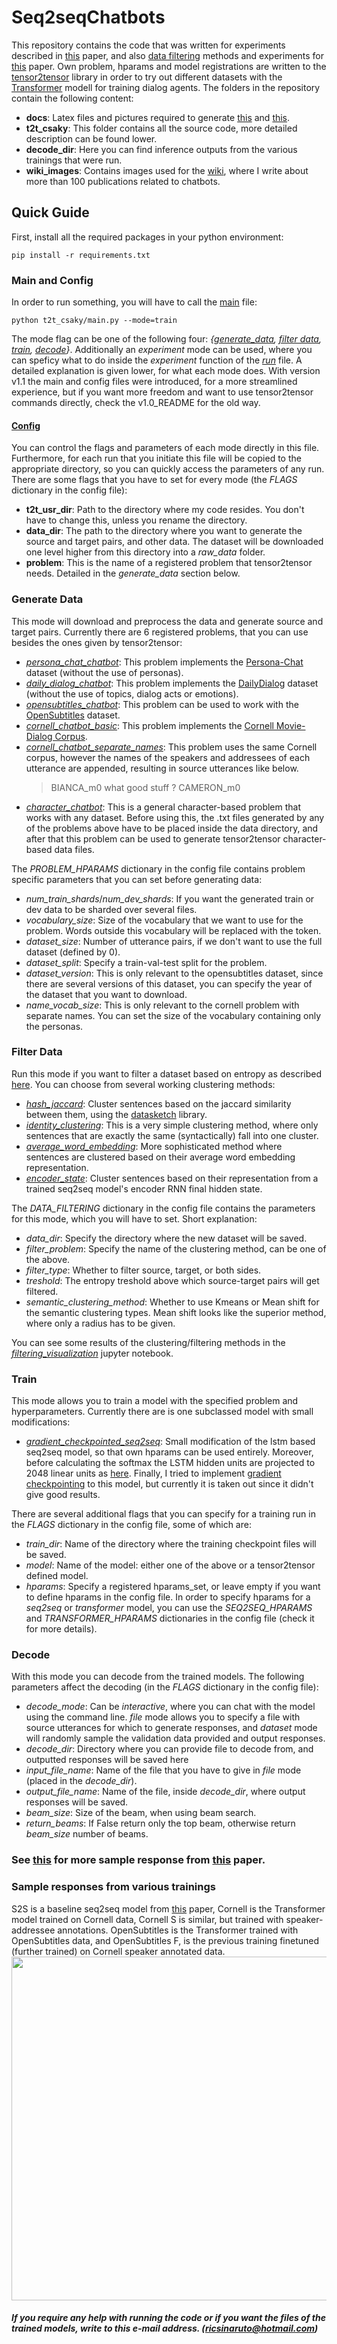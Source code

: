 # Seq2seqChatbots
 
This repository contains the code that was written for experiments described in [this](https://tdk.bme.hu/VIK/DownloadPaper/asdad) paper, and also [data filtering](https://github.com/ricsinaruto/Seq2seqChatbots/tree/master#filter-data) methods and experiments for [this](https://www.researchgate.net/publication/327594109_Making_Chatbots_Better_by_Training_on_Less_Data) paper. Own problem, hparams and model registrations are written to the [tensor2tensor](https://github.com/tensorflow/tensor2tensor) library in order to try out different datasets with the [Transformer](https://arxiv.org/abs/1706.03762) modell for training dialog agents. The folders in the repository contain the following content:
* **docs**: Latex files and pictures required to generate [this](https://tdk.bme.hu/VIK/DownloadPaper/asdad) and [this](https://www.researchgate.net/publication/327594109_Making_Chatbots_Better_by_Training_on_Less_Data).
* **t2t_csaky**: This folder contains all the source code, more detailed description can be found lower.
* **decode_dir**: Here you can find inference outputs from the various trainings that were run.
* **wiki_images**: Contains images used for the [wiki](https://github.com/ricsinaruto/Seq2seqChatbots/wiki/Chatbot-and-Related-Research-Paper-Notes-with-Images), where I write about more than 100 publications related to chatbots.

## Quick Guide
First, install all the required packages in your python environment:
```
pip install -r requirements.txt
```

### Main and Config
In order to run something, you will have to call the [main](https://github.com/ricsinaruto/Seq2seqChatbots/blob/master/t2t_csaky/main.py) file:
```
python t2t_csaky/main.py --mode=train
```
The mode flag can be one of the following four: *{[generate_data](https://github.com/ricsinaruto/Seq2seqChatbots/tree/master#generate-data), [filter data](https://github.com/ricsinaruto/Seq2seqChatbots/tree/master#filter-data), [train](https://github.com/ricsinaruto/Seq2seqChatbots/tree/master#train), [decode](https://github.com/ricsinaruto/Seq2seqChatbots/tree/master#decode)}*. Additionally an *experiment* mode can be used, where you can speficy what to do inside the *experiment* function of the *[run](https://github.com/ricsinaruto/Seq2seqChatbots/blob/master/t2t_csaky/utils/run.py)* file. A detailed explanation is given lower, for what each mode does. With version v1.1 the main and config files were introduced, for a more streamlined experience, but if you want more freedom and want to use tensor2tensor commands directly, check the v1.0_README for the old way.
#### [Config](https://github.com/ricsinaruto/Seq2seqChatbots/blob/master/t2t_csaky/config.py)
You can control the flags and parameters of each mode directly in this file. Furthermore, for each run that you initiate this file will be copied to the appropriate directory, so you can quickly access the parameters of any run. There are some flags that you have to set for every mode (the *FLAGS* dictionary in the config file):
* **t2t_usr_dir**: Path to the directory where my code resides. You don't have to change this, unless you rename the directory.
* **data_dir**: The path to the directory where you want to generate the source and target pairs, and other data. The dataset will be downloaded one level higher from this directory into a *raw_data* folder.
* **problem**: This is the name of a registered problem that tensor2tensor needs. Detailed in the *generate_data* section below.

### Generate Data
This mode will download and preprocess the data and generate source and target pairs. Currently there are 6 registered problems, that you can use besides the ones given by tensor2tensor:
* *[persona_chat_chatbot](https://github.com/ricsinaruto/Seq2seqChatbots/blob/master/t2t_csaky/problems/persona_chat_chatbot.py)*: This problem implements the [Persona-Chat](https://arxiv.org/pdf/1801.07243.pdf) dataset (without the use of personas).
* *[daily_dialog_chatbot](https://github.com/ricsinaruto/Seq2seqChatbots/blob/master/t2t_csaky/problems/daily_dialog_chatbot.py)*: This problem implements the [DailyDialog](http://yanran.li/dailydialog.html) dataset (without the use of topics, dialog acts or emotions).
* *[opensubtitles_chatbot](https://github.com/ricsinaruto/Seq2seqChatbots/blob/master/t2t_csaky/problems/opensubtitles_chatbot.py)*: This problem can be used to work with the [OpenSubtitles](http://opus.nlpl.eu/OpenSubtitles2018.php) dataset.
* *[cornell_chatbot_basic](https://github.com/ricsinaruto/Seq2seqChatbots/blob/master/t2t_csaky/problems/cornell_chatbots.py)*: This problem implements the [Cornell Movie-Dialog Corpus](https://www.cs.cornell.edu/~cristian/Cornell_Movie-Dialogs_Corpus.html).
* *[cornell_chatbot_separate_names](https://github.com/ricsinaruto/Seq2seqChatbots/blob/master/t2t_csaky/problems/cornell_chatbots.py)*: This problem uses the same Cornell corpus, however the names of the speakers and addressees of each utterance are appended, resulting in source utterances like below.
    > BIANCA_m0 what good stuff ?  CAMERON_m0
* *[character_chatbot](https://github.com/ricsinaruto/Seq2seqChatbots/blob/master/t2t_csaky/problems/character_chatbot.py)*: This is a general character-based problem that works with any dataset. Before using this, the .txt files generated by any of the problems above have to be placed inside the data directory, and after that this problem can be used to generate tensor2tensor character-based data files.

The *PROBLEM_HPARAMS* dictionary in the config file contains problem specific parameters that you can set before generating data:
* *num_train_shards*/*num_dev_shards*: If you want the generated train or dev data to be sharded over several files.
* *vocabulary_size*: Size of the vocabulary that we want to use for the problem. Words outside this vocabulary will be replaced with the <unk> token.
* *dataset_size*: Number of utterance pairs, if we don't want to use the full dataset (defined by 0).
* *dataset_split*: Specify a train-val-test split for the problem.
* *dataset_version*: This is only relevant to the opensubtitles dataset, since there are several versions of this dataset, you can specify the year of the dataset that you want to download.
* *name_vocab_size*: This is only relevant to the cornell problem with separate names. You can set the size of the vocabulary containing only the personas.
 
### Filter Data
Run this mode if you want to filter a dataset based on entropy as described [here](https://www.researchgate.net/publication/327594109_Making_Chatbots_Better_by_Training_on_Less_Data). You can choose from several working clustering methods:
* *[hash_jaccard](https://github.com/ricsinaruto/Seq2seqChatbots/blob/master/t2t_csaky/data_filtering/hash_jaccard.py)*: Cluster sentences based on the jaccard similarity between them, using the [datasketch](https://github.com/ekzhu/datasketch) library.
* *[identity_clustering](https://github.com/ricsinaruto/Seq2seqChatbots/blob/master/t2t_csaky/data_filtering/identity_clustering.py)*: This is a very simple clustering method, where only sentences that are exactly the same (syntactically) fall into one cluster.
* *[average_word_embedding](https://github.com/ricsinaruto/Seq2seqChatbots/blob/master/t2t_csaky/data_filtering/average_word_embedding.py)*: More sophisticated method where sentences are clustered based on their average word embedding representation.
* *[encoder_state](https://github.com/ricsinaruto/Seq2seqChatbots/blob/master/t2t_csaky/data_filtering/identity_clustering.py)*: Cluster sentences based on their representation from a trained seq2seq model's encoder RNN final hidden state.

The *DATA_FILTERING* dictionary in the config file contains the parameters for this mode, which you will have to set. Short explanation:
* *data_dir*: Specify the directory where the new dataset will be saved.
* *filter_problem*: Specify the name of the clustering method, can be one of the above.
* *filter_type*: Whether to filter source, target, or both sides.
* *treshold*: The entropy treshold above which source-target pairs will get filtered.
* *semantic_clustering_method*: Whether to use Kmeans or Mean shift for the semantic clustering types. Mean shift looks like the superior method, where only a radius has to be given.

You can see some results of the clustering/filtering methods in the *[filtering_visualization](https://github.com/ricsinaruto/Seq2seqChatbots/blob/master/t2t_csaky/scripts/filtering_visualization.ipynb)* jupyter notebook.

### Train
This mode allows you to train a model with the specified problem and hyperparameters. Currently there are is one subclassed model with small modifications:
* *[gradient_checkpointed_seq2seq](https://github.com/ricsinaruto/Seq2seqChatbots/blob/master/t2t_csaky/models/gradient_checkpointed_seq2seq.py)*: Small modification of the lstm based seq2seq model, so that own hparams can be used entirely. Moreover, before calculating the softmax the LSTM hidden units are projected to 2048 linear units as [here](https://arxiv.org/pdf/1506.05869.pdf). Finally, I tried to implement [gradient checkpointing](https://github.com/openai/gradient-checkpointing) to this model, but currently it is taken out since it didn't give good results.

There are several additional flags that you can specify for a training run in the *FLAGS* dictionary in the config file, some of which are:
* *train_dir*: Name of the directory where the training checkpoint files will be saved.
* *model*: Name of the model: either one of the above or a tensor2tensor defined model.
* *hparams*: Specify a registered hparams_set, or leave empty if you want to define hparams in the config file. In order to specify hparams for a *seq2seq* or *transformer* model, you can use the *SEQ2SEQ_HPARAMS* and *TRANSFORMER_HPARAMS* dictionaries in the config file (check it for more details).

### Decode
With this mode you can decode from the trained models. The following parameters affect the decoding (in the *FLAGS* dictionary in the config file):
* *decode_mode*: Can be *interactive*, where you can chat with the model using the command line. *file* mode allows you to specify a file with source utterances for which to generate responses, and *dataset* mode will randomly sample the validation data provided and output responses.
* *decode_dir*: Directory where you can provide file to decode from, and outputted responses will be saved here
* *input_file_name*: Name of the file that you have to give in *file* mode (placed in the *decode_dir*).
* *output_file_name*: Name of the file, inside *decode_dir*, where output responses will be saved.
* *beam_size*: Size of the beam, when using beam search.
* *return_beams*: If False return only the top beam, otherwise return *beam_size* number of beams.


### See [this](https://anonfile.com/54YeAbf6b6/tables.pdf) for more sample response from [this](https://www.researchgate.net/publication/327594109_Making_Chatbots_Better_by_Training_on_Less_Data) paper.

### Sample responses from various trainings
S2S is a baseline seq2seq model from [this](https://arxiv.org/pdf/1506.05869.pdf) paper, Cornell is the Transformer model trained on Cornell data, Cornell S is similar, but trained with speaker-addressee annotations. OpenSubtitles is the Transformer trained with OpenSubtitles data, and OpenSubtitles F, is the previous training finetuned (further trained) on Cornell speaker annotated data.
<a><img src="https://github.com/ricsinaruto/Seq2seqChatbots/blob/master/docs/deep_learning_based_chatbot_models/pics/general_questions.png" align="top" height="550" ></a>

##### If you require any help with running the code or if you want the files of the trained models, write to this e-mail address. (ricsinaruto@hotmail.com)
